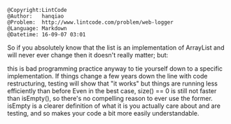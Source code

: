 ```
@Copyright:LintCode
@Author:   hanqiao
@Problem:  http://www.lintcode.com/problem/web-logger
@Language: Markdown
@Datetime: 16-09-07 03:01
```

So if you absolutely know that the list is an implementation of ArrayList and will never ever change then it doesn't really matter; but:

this is bad programming practice anyway to tie yourself down to a specific implementation.
If things change a few years down the line with code restructuring, testing will show that "it works" but things are running less efficiently than before
Even in the best case, size() == 0 is still not faster than isEmpty(), so there's no compelling reason to ever use the former.
isEmpty is a clearer definition of what it is you actually care about and are testing, and so makes your code a bit more easily understandable.